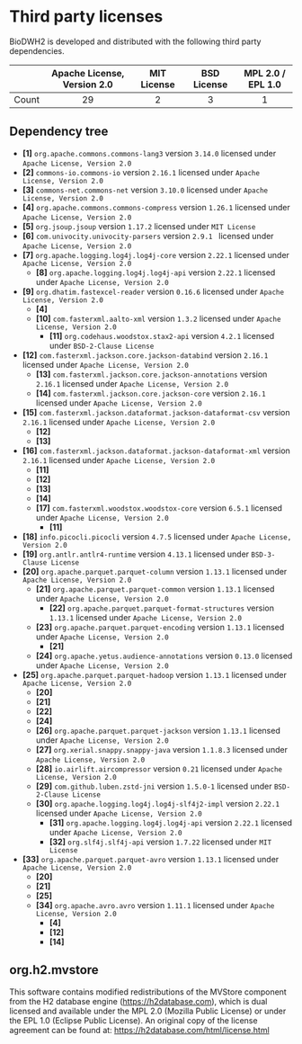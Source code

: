 # Third party licenses
BioDWH2 is developed and distributed with the following third party dependencies.

|       | Apache License, Version 2.0 | MIT License | BSD License | MPL 2.0 / EPL 1.0 |
|-------|:---------------------------:|:-----------:|:-----------:|:-----------------:|
| Count |             29              |      2      |      3      |         1         |

## Dependency tree
  * **[1]** ```org.apache.commons.commons-lang3``` version ```3.14.0``` licensed under ```Apache License, Version 2.0```
  * **[2]** ```commons-io.commons-io``` version ```2.16.1``` licensed under ```Apache License, Version 2.0```
  * **[3]** ```commons-net.commons-net``` version ```3.10.0``` licensed under ```Apache License, Version 2.0```
  * **[4]** ```org.apache.commons.commons-compress``` version ```1.26.1``` licensed under ```Apache License, Version 2.0```
  * **[5]** ```org.jsoup.jsoup``` version ```1.17.2``` licensed under ```MIT License```
  * **[6]** ```com.univocity.univocity-parsers``` version ```2.9.1 ``` licensed under ```Apache License, Version 2.0```
  * **[7]** ```org.apache.logging.log4j.log4j-core``` version ```2.22.1``` licensed under ```Apache License, Version 2.0```
    * **[8]** ```org.apache.logging.log4j.log4j-api``` version ```2.22.1``` licensed under ```Apache License, Version 2.0```
  * **[9]** ```org.dhatim.fastexcel-reader``` version ```0.16.6``` licensed under ```Apache License, Version 2.0```
    * **[4]**
    * **[10]** ```com.fasterxml.aalto-xml``` version ```1.3.2``` licensed under ```Apache License, Version 2.0```
      * **[11]** ```org.codehaus.woodstox.stax2-api``` version ```4.2.1``` licensed under ```BSD-2-Clause License```
  * **[12]** ```com.fasterxml.jackson.core.jackson-databind``` version ```2.16.1``` licensed under ```Apache License, Version 2.0```
      * **[13]** ```com.fasterxml.jackson.core.jackson-annotations``` version ```2.16.1``` licensed under ```Apache License, Version 2.0```
      * **[14]** ```com.fasterxml.jackson.core.jackson-core``` version ```2.16.1``` licensed under ```Apache License, Version 2.0```
  * **[15]** ```com.fasterxml.jackson.dataformat.jackson-dataformat-csv``` version ```2.16.1``` licensed under ```Apache License, Version 2.0```
    * **[12]**
    * **[13]**
  * **[16]** ```com.fasterxml.jackson.dataformat.jackson-dataformat-xml``` version ```2.16.1``` licensed under ```Apache License, Version 2.0```
    * **[11]**
    * **[12]**
    * **[13]**
    * **[14]**
    * **[17]** ```com.fasterxml.woodstox.woodstox-core``` version ```6.5.1``` licensed under ```Apache License, Version 2.0```
      * **[11]**
  * **[18]** ```info.picocli.picocli``` version ```4.7.5``` licensed under ```Apache License, Version 2.0```
  * **[19]** ```org.antlr.antlr4-runtime``` version ```4.13.1``` licensed under ```BSD-3-Clause License```
  * **[20]** ```org.apache.parquet.parquet-column``` version ```1.13.1``` licensed under ```Apache License, Version 2.0```
    * **[21]** ```org.apache.parquet.parquet-common``` version ```1.13.1``` licensed under ```Apache License, Version 2.0```
      * **[22]** ```org.apache.parquet.parquet-format-structures``` version ```1.13.1``` licensed under ```Apache License, Version 2.0```
    * **[23]** ```org.apache.parquet.parquet-encoding``` version ```1.13.1``` licensed under ```Apache License, Version 2.0```
      * **[21]**
    * **[24]** ```org.apache.yetus.audience-annotations``` version ```0.13.0``` licensed under ```Apache License, Version 2.0```
  * **[25]** ```org.apache.parquet.parquet-hadoop``` version ```1.13.1``` licensed under ```Apache License, Version 2.0```
    * **[20]**
    * **[21]**
    * **[22]**
    * **[24]**
    * **[26]** ```org.apache.parquet.parquet-jackson``` version ```1.13.1``` licensed under ```Apache License, Version 2.0```
    * **[27]** ```org.xerial.snappy.snappy-java``` version ```1.1.8.3``` licensed under ```Apache License, Version 2.0```
    * **[28]** ```io.airlift.aircompressor``` version ```0.21``` licensed under ```Apache License, Version 2.0```
    * **[29]** ```com.github.luben.zstd-jni``` version ```1.5.0-1``` licensed under ```BSD-2-Clause License```
    * **[30]** ```org.apache.logging.log4j.log4j-slf4j2-impl``` version ```2.22.1``` licensed under ```Apache License, Version 2.0```
      * **[31]** ```org.apache.logging.log4j.log4j-api``` version ```2.22.1``` licensed under ```Apache License, Version 2.0```
      * **[32]** ```org.slf4j.slf4j-api``` version ```1.7.22``` licensed under ```MIT License```
  * **[33]** ```org.apache.parquet.parquet-avro``` version ```1.13.1``` licensed under ```Apache License, Version 2.0```
    * **[20]**
    * **[21]**
    * **[25]**
    * **[34]** ```org.apache.avro.avro``` version ```1.11.1``` licensed under ```Apache License, Version 2.0```
      * **[4]**
      * **[12]**
      * **[14]**

## org.h2.mvstore
This software contains modified redistributions of the MVStore component from the H2 database engine (https://h2database.com),
which is dual licensed and available under the MPL 2.0 (Mozilla Public License) or under the EPL 1.0 (Eclipse Public License).
An original copy of the license agreement can be found at: https://h2database.com/html/license.html
